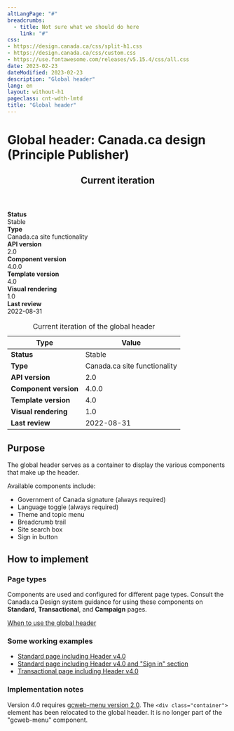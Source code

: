```yaml
---
altLangPage: "#"
breadcrumbs:
  - title: Not sure what we should do here
    link: "#"
css:
- https://design.canada.ca/css/split-h1.css
- https://design.canada.ca/css/custom.css
- https://use.fontawesome.com/releases/v5.15.4/css/all.css
date: 2023-02-23
dateModified: 2023-02-23
description: "Global header"
lang: en
layout: without-h1
pageclass: cnt-wdth-lmtd
title: "Global header"
---
```

<h1 property="name" id="wb-cont" dir="ltr"><span class="stacked"><span>Global header</span>: <span>Canada.ca design (Principle Publisher)</span></span></h1>
<div class="row">
  <div class="col-md-8">
    <div class="panel panel-default">
      <header class="panel-heading">
        <h2 class="panel-title">Current iteration</h2>
      </header>
      <div class="panel-body">
        <div class="mrgn-tp-lg mrgn-bttm-lg">
          <div class="row">
            <div class="col-md-3"><strong>Status</strong></div>
            <div class="col-md-9">Stable</div>
          </div>
          <div class="row">
            <div class="col-md-3"><strong>Type</strong></div>
            <div class="col-md-9">Canada.ca site functionality</div>
          </div>
          <div class="row">
            <div class="col-md-3"><strong>API version</strong></div>
            <div class="col-md-9">2.0</div>
          </div>
          <div class="row">
            <div class="col-md-3"><strong>Component version</strong></div>
            <div class="col-md-9">4.0.0</div>
          </div>
          <div class="row">
            <div class="col-md-3"><strong>Template version</strong></div>
            <div class="col-md-9">4.0</div>
          </div>
          <div class="row">
            <div class="col-md-3"><strong>Visual rendering</strong></div>
            <div class="col-md-9">1.0</div>
          </div>
          <div class="row">
            <div class="col-md-3"><strong>Last review</strong></div>
            <div class="col-md-9">2022-08-31</div>
          </div>
        </div>
      </div>
      <table class="table table-striped table-condensed">
        <caption class="wb-inv">
        Current iteration of the global header
        </caption>
        <thead>
          <tr>
            <th class="col-md-3">Type</th>
            <th class="col-md-9" >Value</th>
          </tr>
        </thead>
        <tbody>
          <tr>
            <td><strong>Status</strong></td>
            <td>Stable</td>
          </tr>
          <tr>
            <td><strong>Type</strong></td>
            <td>Canada.ca site functionality</td>
          </tr>
          <tr>
            <td><strong>API version</strong></td>
            <td>2.0</td>
          </tr>
          <tr>
            <td><strong>Component version</strong></td>
            <td>4.0.0</td>
          </tr>
          <tr>
            <td><strong>Template version</strong></td>
            <td>4.0</td>
          </tr>
          <tr>
            <td><strong>Visual rendering</strong></td>
            <td>1.0</td>
          </tr>
          <tr>
            <td><strong>Last review</strong></td>
            <td>2022-08-31</td>
          </tr>
        </tbody>
      </table>
    </div>
  </div>
</div>
<h2>Purpose</h2>
<p>The global header serves as a container to display the various components that make up the header.</p>
<p>Available components include:</p>
<ul>
  <li>Government of Canada signature (always required)</li>
  <li>Language toggle (always required)</li>
  <li>Theme and topic menu</li>
  <li>Breadcrumb trail</li>
  <li>Site search box</li>
  <li>Sign in button</li>
</ul>
<h2>How to implement</h2>
<h3>Page types</h3>
<p>Components are used and configured for different page types.   Consult the Canada.ca Design system guidance for using these components on <strong>Standard</strong>, <strong>Transactional</strong>, and <strong>Campaign</strong> pages.</p>
<p><a href="https://design.canada.ca/common-design-patterns/global-header.html#when">When to use the global header</a></p>
<h3>Some working examples</h3>
<ul>
  <li><a href="https://wet-boew.github.io/GCWeb/templates/content-en.html">Standard page including Header v4.0</a></li>
  <li><a href="https://wet-boew.github.io/GCWeb/sites/authentication/contextual-signin-en.html">Standard page including Header v4.0 and "Sign in" section</a></li>
  <li><a href="https://test.canada.ca/experimental/examples/layout-transactional-01-en.html">Transactional page including Header v4.0</a></li>
</ul>
<h3>Implementation notes</h3>
<p>Version 4.0 requires <a href="https://wet-boew.github.io/GCWeb/sites/gcweb-menu/gcweb-menu-docs-en.html">gcweb-menu version 2.0</a>.  The <code>&lt;div class="container"&gt;</code> element has been relocated to the global header.  It is no longer part of the "gcweb-menu" component.</p>
